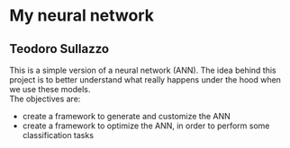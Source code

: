 # My neural network
## Teodoro Sullazzo
This is a simple version of a neural network (ANN). The idea behind this project is to better understand what really happens under the hood when we use these models.
<br>
The objectives are:
* create a framework to generate and customize the ANN
* create a framework to optimize the ANN, in order to perform some classification tasks

